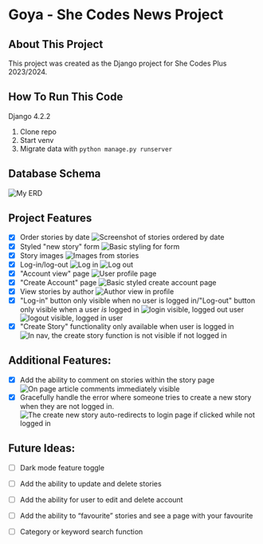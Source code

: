 # Goya - She Codes News Project
## About This Project
This project was created as the Django project for She Codes Plus 2023/2024. 
## How To Run This Code
Django 4.2.2
1. Clone repo
2. Start venv
3. Migrate data with `python manage.py runserver`

## Database Schema
![ My ERD ](./images/ERD-shecodesnews.png)

## Project Features
- [x] Order stories by date
![ Screenshot of stories ordered by date ]( ./images/ordered-stories-date.png )
- [x] Styled "new story" form
![ Basic styling for form ]( ./images/styled-new-story-form.png )
- [x] Story images
![ Images from stories ]( ./images/ordered-stories-date.png )
- [x] Log-in/log-out
![ Log in ]( ./images/login.png )
![ Log out ]( ./images/logout.png)
- [x] "Account view" page
![ User profile page ]( ./images/account-view.png)
- [x] "Create Account" page
![ Basic styled create account page ]( ./images/create-account.png)
- [x] View stories by author
![ Author view in profile ]( ./images/stories-by-author.png )
- [x] "Log-in" button only visible when no user is logged in/"Log-out" button only visible when a user *is* logged in
![ login visible, logged out user ]( ./images/login-visible.png)
![ logout visible, logged in user ]( ./images/logout-visible.png)
- [x] "Create Story" functionality only available when user is logged in
![ In nav, the create story function is not visible if not logged in ]( ./images/write-story-visible.png)

## Additional Features:
- [x] Add the ability to comment on stories within the story page
![ On page article comments immediately visible]( ./images/add-comment.png )
- [x] Gracefully handle the error where someone tries to create a new story when they are not logged in.
![ The create new story auto-redirects to login page if clicked while not logged in]( ./images/graceful-redirect-add-story.png)

## Future Ideas:
- [ ] Dark mode feature toggle
- [ ] Add the ability to update and delete stories 
- [ ] Add the ability for user to edit and delete account
- [ ] Add the ability to “favourite” stories and see a page with your favourite
- [ ] Category or keyword search function


